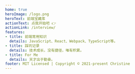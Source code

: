 ```yaml
---
home: true
heroImage: /logo.png
heroText: 前端宝藏库
actionText: 点我开始吧 👉
actionLink: /interview/
features:
- title: 前端常用知识
  details: JavaScript、React、Webpack、TypeScript等。
- title: 踩坑记录
  details: 技术成长，没有捷径，唯有积累。
- title: For Me
  details: 天才出于勤奋。
footer: MIT Licensed | Copyright © 2021-present Christine
---
```

